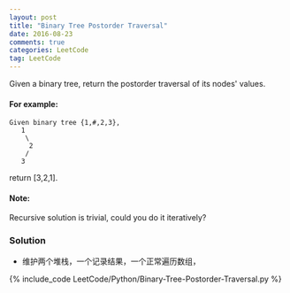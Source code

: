 ```yaml
---
layout: post
title: "Binary Tree Postorder Traversal"
date: 2016-08-23
comments: true
categories: LeetCode
tag: LeetCode
---
```



Given a binary tree, return the postorder traversal of its nodes' values.

#### For example:
```
Given binary tree {1,#,2,3},
   1
    \
     2
    /
   3
```
return [3,2,1].

#### Note: 
Recursive solution is trivial, could you do it iteratively?

<!--more-->
### Solution
* 维护两个堆栈，一个记录结果，一个正常遍历数组，

{% include_code LeetCode/Python/Binary-Tree-Postorder-Traversal.py %}
